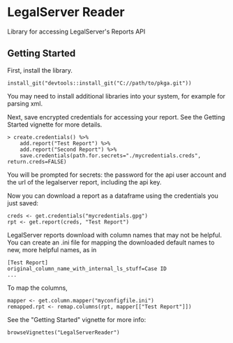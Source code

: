# LegalServer Reader

Library for accessing LegalServer's Reports API

## Getting Started

First, install the library.


```
install_git("devtools::install_git("C://path/to/pkga.git"))
```

You may need to install additional libraries into your system, for example for parsing xml.

Next, save encrypted credentials for accessing your report. See the Getting Started vignette for more details.

```
> create.credentials() %>%
    add.report("Test Report") %>%
    add.report("Second Report") %>%
    save.credentials(path.for.secrets="./mycredentials.creds", return.creds=FALSE)
```

You will be prompted for secrets: the password for the api user account and the url of the legalserver report, including the api key.

Now you can download a report as a dataframe using the credentials you just saved:

```
creds <- get.credentials("mycredentials.gpg")
rpt <- get.report(creds, "Test Report")
```

LegalServer reports download with column names that may not be helpful. You can create an .ini file for mapping the downloaded default names to new, more helpful names, as in

```
[Test Report]
original_column_name_with_internal_ls_stuff=Case ID
...
```

To map the columns, 

```
mapper <- get.column.mapper("myconfigfile.ini")
remapped.rpt <- remap.columns(rpt, mapper[["Test Report"]])
```

See the "Getting Started" vignette for more info:

```
browseVignettes("LegalServerReader")
```
